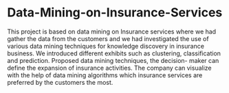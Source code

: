 # Data-Mining-on-Insurance-Services

This project is based on data mining on Insurance services where we had gather the data from the customers and we had investigated the use of various data mining techniques for knowledge discovery in insurance business. We introduced different exhibits such as clustering, classification and prediction. Proposed data mining techniques, the decision- maker can define the expansion of insurance activities. The company can visualize with the help of data mining algorithms which insurance services are preferred by the customers the most.
